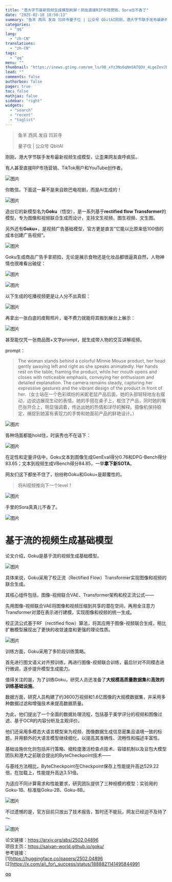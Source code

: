 ```yaml
---
title: "港大字节最新视频生成模型刷屏！网友直接RIP市场营销，Sora也不香了"
date: "2025-02-10 18:50:13"
summary: "鱼羊 西风 发自 凹非寺量子位 | 公众号 QbitAI刚刚，港大字节联手发布最新视频生成模型，让歪..."
categories:
  - "qq"
lang:
  - "zh-CN"
translations:
  - "zh-CN"
tags:
  - "qq"
menu: ""
thumbnail: "https://inews.gtimg.com/om_ls/OB_xYz3Ns6qNmSATQOU_4LgeZevJDelzC5FtzgmZWtB58AA_640360/0"
lead: ""
comments: false
authorbox: false
pager: true
toc: false
mathjax: false
sidebar: "right"
widgets:
  - "search"
  - "recent"
  - "taglist"
---
```


> 鱼羊 西风 发自 凹非寺
> 
> 量子位 | 公众号 QbitAI

刚刚，港大字节联手发布最新视频生成模型，让歪果网友直呼疯狂。

有人甚至直接RIP市场营销、TikTok用户和YouTube创作者。

![图片](https://inews.gtimg.com/news_bt/OEJGXngnMCt8M9YpD8GLYqbttKeGUCm0ma5xANO-0e9k0AA/641)

你敢信，下面这一幕不是来自欧巴电视剧，而是AI生成的！

![图片](https://inews.gtimg.com/news_bt/Gg8LRMC5njvZBBSsRUqZEqWQ51VNOOGvtzzvnU5OAAN3IAA/0)

造出它的新模型名为**Goku**（悟空），是一系列基于**rectified flow Transformer**的模型，专为图像和视频联合生成而设计，支持文生视频、图生视频、文生图。

另外还有**Goku+**，是视频广告基础模型，官方更是直言“它能以比原来低100倍的成本创建广告视频”。

![图片](https://inews.gtimg.com/news_bt/OyI4xoafqesuFUdJUNOeFypjtarouQ4dn7AlCKDgw4neUAA/641)

Goku生成商品广告手拿把掐，无论是展示食物还是化妆品都很逼真自然，人物神情也很难看出破绽：

![图片](https://inews.gtimg.com/news_bt/GVbAVM1y23j3JyKCcjeh--M0Gnh7ezuSnmS8bzfd9EzZQAA/0)

![图片](https://inews.gtimg.com/news_bt/GNg_cgTSshOa-PxxJTjRnmncikMh9McnjBiaCYzfnRopUAA/0)

以下生成的吃播视频更是让人分不出真假：

![图片](https://inews.gtimg.com/news_bt/GtHl0zFZF3SGAqT2DiHovHosJsirpLZ7PnB2W0Is2gMUQAA/0)

再拿出一张白底的皮鞋照片，毫不费力就能将其搬到展台上展示：

![图片](https://inews.gtimg.com/news_bt/GJJVKlyR9pWiHFjHAzDDIays7OAIyD4fymiQVlOqFffFEAA/0)

甚至能仅凭一张商品图+文字prompt，就生成带人物的交互讲解视频。

prompt：

> The woman stands behind a colorful Minnie Mouse product, her head gently swaying left and right as she speaks animatedly. Her hands rest on the table, framing the product, while her mouth opens and closes with noticeable emphasis, conveying her enthusiasm and detailed explanation. The camera remains steady, capturing her expressive gestures and the vibrant design of the product in front of her.（女士站在一个色彩缤纷的米妮老鼠产品后面，她的头部轻轻地左右摆动，边说边展现生动的表情。她的手搭在桌子上，框住了产品，同时她的嘴巴张开合上，明显强调着，传达出她的热情和详尽的解释。摄像机保持稳定，捕捉到她富有表现力的手势和她面前产品的鲜艳设计。）

![图片](https://inews.gtimg.com/news_bt/GUXiqdW9rrRsbV0a8c3zHU0DyZsfnr2z2UQ-W1XTlwQP0AA/0)

各种场面都能hold住，时装秀也不在话下：

![图片](https://inews.gtimg.com/news_bt/Gx4A_iJl7CFm4-5AI2URaHQmzVUUISJ_J9oMLodKRW1tQAA/0)

在定性和定量评估中，Goku文本到图像生成GenEval得分0.76和DPG-Bench得分83.65；文本到视频生成VBench得分84.85，一举**拿下新SOTA**。

网友们这下都坐不住了，纷纷称Goku和Goku+是颠覆性的。

> 将AI视频推向下一个level！

![图片](https://inews.gtimg.com/news_bt/OauSKxg9-macjPsWw9m5tYF9DRWBfVsHy-CFRYCFojJewAA/641)

手里的Sora真真儿不香了。

![图片](https://inews.gtimg.com/news_bt/OTgNQ6_lkyq37DdxpDOqMLdUyFpHcjWxKcEX65qib-Lz0AA/641)

基于流的视频生成基础模型
============

论文介绍，Goku是基于流的视频生成基础模型。

![图片](https://inews.gtimg.com/news_bt/OHmJ5nymad2H-Ik8UKeen9rEmAl3mDT0PFmNOfsyY18iMAA/641)

具体来说，Goku采用了校正流（Rectified Flow）Transformer实现图像和视频的联合生成。

其核心组件包括，图像-视频联合VAE、Transformer架构和校正流公式——

先用图像-视频联合VAE将图像和视频压缩到共享的潜在空间，再用全注意力Transformer对潜在表示进行建模，实现图像和视频的统一生成。

校正流公式基于RF（rectified flow）算法，将其应用于图像-视频联合生成，相比扩散模型展现出了更快的收敛速度和更强的理论性质。

![图片](https://inews.gtimg.com/news_bt/O4XtmuKZrwlVSaqyNTYoJtk4-MufpAk_Rbep0GhCK0IyEAA/641)

训练方面，Goku采用了多阶段训练策略。

首先进行图文语义对齐预训练，再进行图像-视频联合训练，最后针对不同模态进行微调，逐步提升模型生成能力。

值得关注的是，为了训练Goku，研究人员还准备了**大规模高质量数据集**和**高效的训练基础设施**。

数据方面，研究人员构建了约3600万视频和1.6亿图像的大规模数据集，并采用多种数据过滤和增强技术来提高数据质量。

为此，他们提出了一个全面的数据处理流程，包括基于美学评分的视频和图像过滤、基于OCR的内容分析及主观评价。

他们还采用多模态大语言模型来为视频、图像数据生成信息密集且语境一致的标题，并用额外的大语言模型继续细化，以提高其准确性、流畅性和描述丰富性。

基础设施优化则包括并行策略、细粒度激活检查点技术、容错机制以及豆包大模型团队和港大之前联合提出的ByteCheckpoint技术——

与基线方法相比，ByteCheckpoint在Checkpoint保存上性能提升高达529.22倍，在加载上，性能提升高达3.51倍。

为适应不同计算需求和性能要求，研究团队提供了三种规模的模型：实验用的Goku-1B、标准版Goku-2B、Goku-8B。

![图片](https://inews.gtimg.com/news_bt/OPJYcgavnIKk8tQ2ZgdQ5ZCDgU1-9Jv0k0vsiC2fiMWooAA/641)

不过遗憾的是，官方目前只放出了技术报告，暂时还不能玩，网友已经迫不及待了～

![图片](https://inews.gtimg.com/news_bt/O-UiKF1b8bp6d6DG525Ui9KaaUSR9Woovhmy_vb5euxQcAA/641)

论文链接：https://arxiv.org/abs/2502.04896  
项目主页：https://saiyan-world.github.io/goku/  
参考链接：  
[1]https://huggingface.co/papers/2502.04896  
[2]https://x.com/ai\_for\_success/status/1888821141495844991

[qq](https://new.qq.com/rain/a/20250210A07ADL00)
